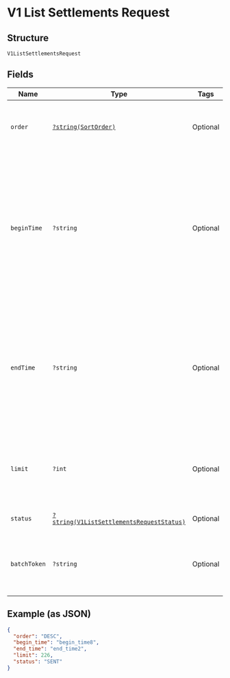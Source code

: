
# V1 List Settlements Request

## Structure

`V1ListSettlementsRequest`

## Fields

| Name | Type | Tags | Description | Getter | Setter |
|  --- | --- | --- | --- | --- | --- |
| `order` | [`?string(SortOrder)`](../../doc/models/sort-order.md) | Optional | The order (e.g., chronological or alphabetical) in which results from a request are returned. | getOrder(): ?string | setOrder(?string order): void |
| `beginTime` | `?string` | Optional | The beginning of the requested reporting period, in ISO 8601 format. If this value is before January 1, 2013 (2013-01-01T00:00:00Z), this endpoint returns an error. Default value: The current time minus one year. | getBeginTime(): ?string | setBeginTime(?string beginTime): void |
| `endTime` | `?string` | Optional | The end of the requested reporting period, in ISO 8601 format. If this value is more than one year greater than begin_time, this endpoint returns an error. Default value: The current time. | getEndTime(): ?string | setEndTime(?string endTime): void |
| `limit` | `?int` | Optional | The maximum number of settlements to return in a single response. This value cannot exceed 200. | getLimit(): ?int | setLimit(?int limit): void |
| `status` | [`?string(V1ListSettlementsRequestStatus)`](../../doc/models/v1-list-settlements-request-status.md) | Optional | - | getStatus(): ?string | setStatus(?string status): void |
| `batchToken` | `?string` | Optional | A pagination cursor to retrieve the next set of results for your<br>original query to the endpoint. | getBatchToken(): ?string | setBatchToken(?string batchToken): void |

## Example (as JSON)

```json
{
  "order": "DESC",
  "begin_time": "begin_time8",
  "end_time": "end_time2",
  "limit": 226,
  "status": "SENT"
}
```


